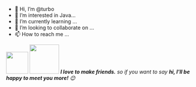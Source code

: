- 👋 Hi, I’m @turbo
- 👀 I’m interested in Java...
- 🌱 I’m currently learning ...
- 💞️ I’m looking to collaborate on ...
- 📫 How to reach me ...

<!---
yutao-turbo/yutao-turbo is a ✨ special ✨ repository because its `README.md` (this file) appears on your GitHub profile.
You can click the Preview link to take a look at your changes.
--->
<img src="https://media.giphy.com/media/LnQjpWaON8nhr21vNW/giphy.gif" width="60"> <img src="https://media.giphy.com/media/WTuCaBt2X4TIdk5qok/giphy.gif" width="80"> <em><b>I love to make friends.</b> so if you want to say <b>hi, I'll be happy to meet you more!</b> 😊</em>

